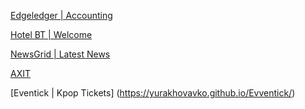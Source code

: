 [Edgeledger | Accounting](https://yurakhovavko.github.io/Edgeledger_website/)<br>

[Hotel BT | Welcome](https://yurakhovavko.github.io/hotel_website/)<br>

[NewsGrid | Latest News](https://yurakhovavko.github.io/newsgrid/)<br>

[AXIT](https://yurakhovavko.github.io/AXIT/)<br>

[Eventick | Kpop Tickets] (https://yurakhovavko.github.io/Evventick/)


